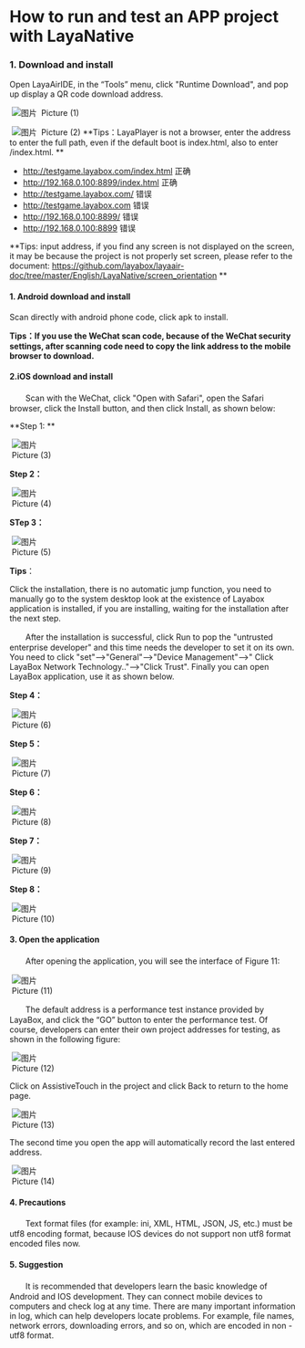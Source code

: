 # How to run and test an APP project with LayaNative

### 1. Download and install

Open LayaAirIDE, in the “Tools” menu, click "Runtime Download",  and pop up display a QR code download address.

​	![图片](img/1.png)
​	Picture (1)

​	![图片](img/2.png)
​	Picture (2)
**Tips：LayaPlayer is not a browser, enter the address to enter the full path, even if the default boot is index.html, also to enter /index.html. **
* http://testgame.layabox.com/index.html      正确  
* http://192.168.0.100:8899/index.html        正确  
* http://testgame.layabox.com/                错误    
* http://testgame.layabox.com                 错误  
* http://192.168.0.100:8899/                  错误  
* http://192.168.0.100:8899                   错误  

**Tips: input address, if you find any screen is not displayed on the screen, it may be because the project is not properly set screen, please refer to the document: https://github.com/layabox/layaair-doc/tree/master/English/LayaNative/screen_orientation **

#### 1. Android download and install

Scan directly with android phone code, click apk to install.

**Tips：If you use the WeChat scan code, because of the WeChat security settings,  after scanning code need to copy the link address to the mobile browser to download.**    

#### 2.iOS download and install

　　Scan with the WeChat, click "Open with Safari", open the Safari browser, click the Install button, and then click Install, as shown below:

**Step 1: **

​	![图片](img/3.png)<br/>
​	Picture (3)

 

**Step 2：**

​	![图片](img/4.png)<br/>
​	Picture (4)

 

**STep 3：**

​	 ![图片](img/5.png)<br/>
​	Picture (5)

  **Tips**：

Click the installation, there is no automatic jump function, you need to manually go to the system desktop look at the existence of Layabox application is installed, if you are installing, waiting for the installation after the next step.



　　After the installation is successful, click Run to pop the "untrusted enterprise developer" and this time needs the developer to set it on its own. You need to click "set"-->"General"-->"Device Management"-->" Click LayaBox Network Technology.."-->"Click Trust".  Finally you can open LayaBox application, use it as shown below.

**Step 4：**

​	![图片](img/6.png)<br/>
​	Picture (6)

 

**Step 5：**

​	![图片](img/7.png)<br/>
​	Picture (7)

 

**Step 6：**

​	![图片](img/8.png)<br/>
​	Picture (8)

 

**Step 7：**

​	![图片](img/9.png)<br/>
​	Picture (9)

 

**Step 8：**

​	![图片](img/10.png)<br/>
​	Picture (10)

 

#### 3. Open the application

　　After opening the application, you will see the interface of Figure 11:

​	![图片](img/11.png)<br/>
​	Picture (11)

　　The default address is a performance test instance provided by LayaBox, and click the “GO” button to enter the performance test. Of course, developers can enter their own project addresses for testing, as shown in the following figure:



​	![图片](img/12.png)<br/>
​	Picture (12)

 

Click on AssistiveTouch in the project and click Back to return to the home page.

​	![图片](img/13.png)<br/>
​	Picture (13)

 

The second time you open the app will automatically record the last entered address.

​	![图片](img/14.png)<br/>
​	Picture (14)

 

#### 4. Precautions

　　Text format files (for example: ini, XML, HTML, JSON, JS, etc.) must be utf8 encoding format, because IOS devices do not support non utf8 format encoded files now.


#### 5. Suggestion

　　It is recommended that developers learn the basic knowledge of Android and IOS development. They can connect mobile devices to computers and check log at any time. There are many important information in log, which can help developers locate problems. For example, file names, network errors, downloading errors, and so on, which are encoded in non - utf8 format.
